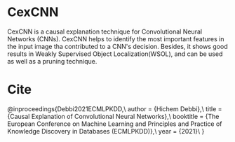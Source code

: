 # CexCNN
 CexCNN is a causal explanation technique for Convolutional Neural Networks (CNNs). CexCNN helps to identify the most important features in the input image tha contributed to a CNN's decision. Besides, it shows good results in Weakly Supervised Object Localization(WSOL), and can be used as well as a pruning technique.
# Cite
 @inproceedings{Debbi2021ECMLPKDD,\\
    author    = {Hichem Debbi},\\
    title     = {Causal Explanation of Convolutional Neural Networks},\\
    booktitle = {The European Conference on Machine Learning and Principles and Practice of Knowledge Discovery in Databases (ECMLPKDD)},\\
    year      = {2021}\\
}
